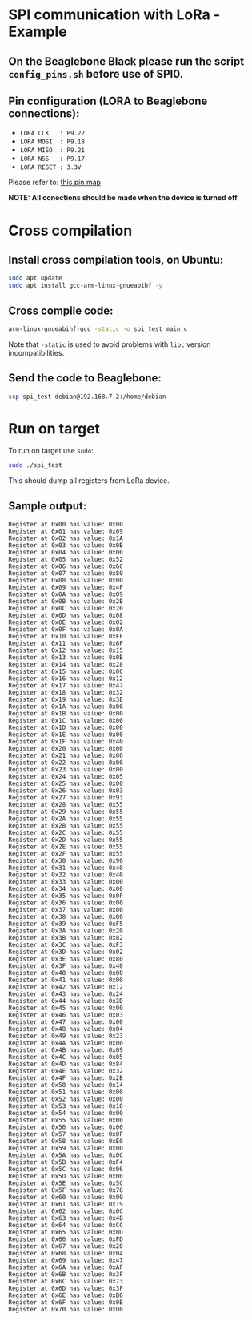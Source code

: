 # SPI communication with LoRa - Example

## On the Beaglebone Black please run the script `config_pins.sh` before use of SPI0.

## Pin configuration (LORA to Beaglebone connections):

- `LORA CLK   : P9.22`
- `LORA MOSI  : P9.18`
- `LORA MISO  : P9.21`
- `LORA NSS   : P9.17`
- `LORA RESET : 3.3V`

Please refer to: [this pin map](https://toptechboy.com/beaglebone-black-lesson-1-understanding-beaglebone-black-pinout/beaglebone-black-pinout/)

**NOTE: All conections should be made when the device is turned off**

# Cross compilation

## Install cross compilation tools, on Ubuntu:
```bash
sudo apt update
sudo apt install gcc-arm-linux-gnueabihf -y
```

## Cross compile code:
```bash
arm-linux-gnueabihf-gcc -static -o spi_test main.c
```

Note that `-static` is used to avoid problems with `libc` version incompatibilities.

## Send the code to Beaglebone:

```bash
scp spi_test debian@192.168.7.2:/home/debian
```

# Run on target
To run on target use `sudo`:
```bash
sudo ./spi_test
```

This should dump all registers from LoRa device.

## Sample output:
```
Register at 0x00 has value: 0x00
Register at 0x01 has value: 0x09
Register at 0x02 has value: 0x1A
Register at 0x03 has value: 0x0B
Register at 0x04 has value: 0x00
Register at 0x05 has value: 0x52
Register at 0x06 has value: 0x6C
Register at 0x07 has value: 0x80
Register at 0x08 has value: 0x00
Register at 0x09 has value: 0x4F
Register at 0x0A has value: 0x09
Register at 0x0B has value: 0x2B
Register at 0x0C has value: 0x20
Register at 0x0D has value: 0x08
Register at 0x0E has value: 0x02
Register at 0x0F has value: 0x0A
Register at 0x10 has value: 0xFF
Register at 0x11 has value: 0x6F
Register at 0x12 has value: 0x15
Register at 0x13 has value: 0x0B
Register at 0x14 has value: 0x28
Register at 0x15 has value: 0x0C
Register at 0x16 has value: 0x12
Register at 0x17 has value: 0x47
Register at 0x18 has value: 0x32
Register at 0x19 has value: 0x3E
Register at 0x1A has value: 0x00
Register at 0x1B has value: 0x00
Register at 0x1C has value: 0x00
Register at 0x1D has value: 0x00
Register at 0x1E has value: 0x00
Register at 0x1F has value: 0x40
Register at 0x20 has value: 0x00
Register at 0x21 has value: 0x00
Register at 0x22 has value: 0x00
Register at 0x23 has value: 0x00
Register at 0x24 has value: 0x05
Register at 0x25 has value: 0x00
Register at 0x26 has value: 0x03
Register at 0x27 has value: 0x93
Register at 0x28 has value: 0x55
Register at 0x29 has value: 0x55
Register at 0x2A has value: 0x55
Register at 0x2B has value: 0x55
Register at 0x2C has value: 0x55
Register at 0x2D has value: 0x55
Register at 0x2E has value: 0x55
Register at 0x2F has value: 0x55
Register at 0x30 has value: 0x90
Register at 0x31 has value: 0x40
Register at 0x32 has value: 0x40
Register at 0x33 has value: 0x00
Register at 0x34 has value: 0x00
Register at 0x35 has value: 0x0F
Register at 0x36 has value: 0x00
Register at 0x37 has value: 0x00
Register at 0x38 has value: 0x00
Register at 0x39 has value: 0xF5
Register at 0x3A has value: 0x20
Register at 0x3B has value: 0x82
Register at 0x3C has value: 0xF3
Register at 0x3D has value: 0x02
Register at 0x3E has value: 0x80
Register at 0x3F has value: 0x40
Register at 0x40 has value: 0x00
Register at 0x41 has value: 0x00
Register at 0x42 has value: 0x12
Register at 0x43 has value: 0x24
Register at 0x44 has value: 0x2D
Register at 0x45 has value: 0x00
Register at 0x46 has value: 0x03
Register at 0x47 has value: 0x00
Register at 0x48 has value: 0x04
Register at 0x49 has value: 0x23
Register at 0x4A has value: 0x00
Register at 0x4B has value: 0x09
Register at 0x4C has value: 0x05
Register at 0x4D has value: 0x84
Register at 0x4E has value: 0x32
Register at 0x4F has value: 0x2B
Register at 0x50 has value: 0x14
Register at 0x51 has value: 0x00
Register at 0x52 has value: 0x00
Register at 0x53 has value: 0x10
Register at 0x54 has value: 0x00
Register at 0x55 has value: 0x00
Register at 0x56 has value: 0x00
Register at 0x57 has value: 0x0F
Register at 0x58 has value: 0xE0
Register at 0x59 has value: 0x00
Register at 0x5A has value: 0x0C
Register at 0x5B has value: 0xF4
Register at 0x5C has value: 0x06
Register at 0x5D has value: 0x00
Register at 0x5E has value: 0x5C
Register at 0x5F has value: 0x78
Register at 0x60 has value: 0x00
Register at 0x61 has value: 0x19
Register at 0x62 has value: 0x0C
Register at 0x63 has value: 0x4B
Register at 0x64 has value: 0xCC
Register at 0x65 has value: 0x0D
Register at 0x66 has value: 0xFD
Register at 0x67 has value: 0x20
Register at 0x68 has value: 0x04
Register at 0x69 has value: 0x47
Register at 0x6A has value: 0xAF
Register at 0x6B has value: 0x3F
Register at 0x6C has value: 0x73
Register at 0x6D has value: 0x3F
Register at 0x6E has value: 0xB0
Register at 0x6F has value: 0x0B
Register at 0x70 has value: 0xD0
```
